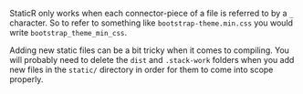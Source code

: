 StaticR only works when each connector-piece of a file is referred to by a `_`
character. So to refer to something like `bootstrap-theme.min.css` you would
write `bootstrap_theme_min_css`.

Adding new static files can be a bit tricky when it comes to compiling. You will
probably need to delete the `dist` and `.stack-work` folders when you add new
files in the `static/` directory in order for them to come into scope properly.
